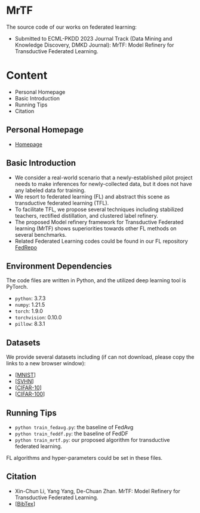 # MrTF

The source code of our works on federated learning:
* Submitted to ECML-PKDD 2023 Journal Track (Data Mining and Knowledge Discovery, DMKD Journal): MrTF: Model Refinery for Transductive Federated Learning.


# Content
* Personal Homepage
* Basic Introduction
* Running Tips
* Citation

## Personal Homepage
  * [Homepage](https://www.lamda.nju.edu.cn/lixc/)

## Basic Introduction
  * We consider a real-world scenario that a newly-established pilot project needs to make inferences for newly-collected data, but it does not have any labeled data for training.
  * We resort to federated learning (FL) and abstract this scene as transductive federated learning (TFL).
  * To facilitate TFL, we propose several techniques including stabilized teachers, rectified distillation, and clustered label refinery.
  * The proposed Model refinery framework for Transductive Federated learning (MrTF) shows superiorities towards other FL methods on several benchmarks.
  * Related Federated Learning codes could be found in our FL repository [FedRepo](https://github.com/lxcnju/FedRepo)

## Environment Dependencies
The code files are written in Python, and the utilized deep learning tool is PyTorch.
  * `python`: 3.7.3
  * `numpy`: 1.21.5
  * `torch`: 1.9.0
  * `torchvision`: 0.10.0
  * `pillow`: 8.3.1

## Datasets
We provide several datasets including (if can not download, please copy the links to a new browser window):
  * \[[MNIST](https://www.lamda.nju.edu.cn/lixc/data/MNIST.zip)\]
  * \[[SVHN](https://www.lamda.nju.edu.cn/lixc/data/SVHN.zip)\]
  * \[[CIFAR-10](https://www.lamda.nju.edu.cn/lixc/data/CIFAR10.zip)\]
  * \[[CIFAR-100](https://www.lamda.nju.edu.cn/lixc/data/CIFAR100.zip)\]

## Running Tips
  * `python train_fedavg.py`: the baseline of FedAvg
  * `python train_feddf.py`: the baseline of FedDF
  * `python train_mrtf.py`: our proposed algorithm for transductive federated learning.

FL algorithms and hyper-parameters could be set in these files.


## Citation
  * Xin-Chun Li, Yang Yang, De-Chuan Zhan. MrTF: Model Refinery for Transductive Federated Learning.
  * \[[BibTex](https://dblp.org/pid/246/2947.html)\]
